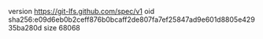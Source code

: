 version https://git-lfs.github.com/spec/v1
oid sha256:e09d6eb0b2ceff876b0bcaff2de807fa7ef25847ad9e601d8805e42935ba280d
size 68068
